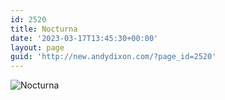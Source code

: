 ```yaml
---
id: 2520
title: Nocturna
date: '2023-03-17T13:45:30+00:00'
layout: page
guid: 'http://new.andydixon.com/?page_id=2520'
---
```


![Nocturna](https://i0.wp.com/assets.g8x2.ldn.idrivee2-23.com/posters/Nocturna%2001.jpg?w=1200&ssl=1 "Nocturna")